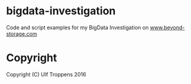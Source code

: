 # bigdata-investigation
Code and script examples for my BigData Investigation on www.beyond-storage.com

# Copyright
Copyright (C) Ulf Troppens 2016
